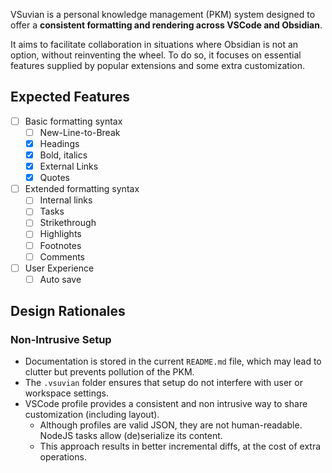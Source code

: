 VSuvian is a personal knowledge management (PKM) system designed to offer a **consistent formatting and rendering across VSCode and Obsidian**.

It aims to facilitate collaboration in situations where Obsidian is not an option, without reinventing the wheel. To do so, it focuses on essential features supplied by popular extensions and some extra customization.

## Expected Features

- [ ] Basic formatting syntax
    - [ ] New-Line-to-Break
    - [x] Headings
    - [x] Bold, italics
    - [x] External Links
    - [x] Quotes
- [ ] Extended formatting syntax
    - [ ] Internal links
    - [ ] Tasks
    - [ ] Strikethrough
    - [ ] Highlights
    - [ ] Footnotes
    - [ ] Comments
- [ ] User Experience
    - [ ] Auto save

## Design Rationales

### Non-Intrusive Setup

- Documentation is stored in the current `README.md` file, which may lead to clutter but prevents pollution of the PKM.
- The `.vsuvian` folder ensures that setup do not interfere with user or workspace settings.
- VSCode profile provides a consistent and non intrusive way to share customization (including layout).
    - Although profiles are valid JSON, they are not human-readable. NodeJS tasks allow (de)serialize its content.
    - This approach results in better incremental diffs, at the cost of extra operations.